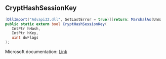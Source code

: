 ## CryptHashSessionKey

```csharp
[DllImport("Advapi32.dll", SetLastError = true)][return: MarshalAs(UnmanagedType.Bool)]
public static extern bool CryptHashSessionKey(
   IntPtr hHash,
   IntPtr hKey,
   uint dwFlags
);
```

Microsoft documentation: [Link](https://docs.microsoft.com/en-us/windows/win32/api/wincrypt/nf-wincrypt-crypthashsessionkey)
